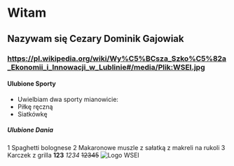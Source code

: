 # Witam
## Nazywam się Cezary Dominik Gajowiak
### https://pl.wikipedia.org/wiki/Wy%C5%BCsza_Szko%C5%82a_Ekonomii_i_Innowacji_w_Lublinie#/media/Plik:WSEI.jpg

#### Ulubione Sporty  
* Uwielbiam dwa sporty mianowicie:
* Piłkę ręczną
* Siatkówkę

##### Ulubione Dania 
1 Spaghetti bolognese
2 Makaronowe muszle z sałatką z makreli na rukoli
3 Karczek z grilla
**123**
_1234_
~~12345~~
![Logo WSEI](https://www.wsei.lublin.pl/wp-content/uploads/2020/01/WSEI-Lublin-logo-g20.png)
